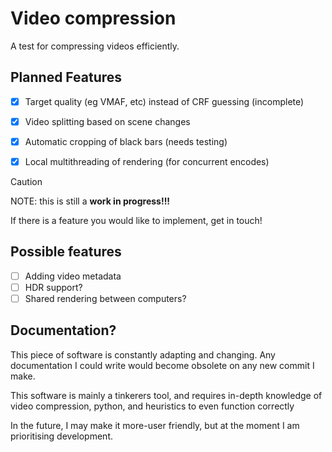 # Video compression

A test for compressing videos efficiently.


## Planned Features

- [x] Target quality (eg VMAF, etc) instead of CRF guessing (incomplete)
- [x] Video splitting based on scene changes
- [x] Automatic cropping of black bars (needs testing)
- [x] Local multithreading of rendering (for concurrent encodes)


> [!CAUTION]
> NOTE: this is still a **work in progress!!!**


If there is a feature you would like to implement, get in touch!

## Possible features

- [ ] Adding video metadata
- [ ] HDR support?
- [ ] Shared rendering between computers?

## Documentation?

This piece of software is constantly adapting and changing. Any documentation I could write would become obsolete on any new commit I make.

This software is mainly a tinkerers tool, and requires in-depth knowledge of video compression, python, and heuristics to even function correctly

In the future, I may make it more-user friendly, but at the moment I am prioritising development. 
